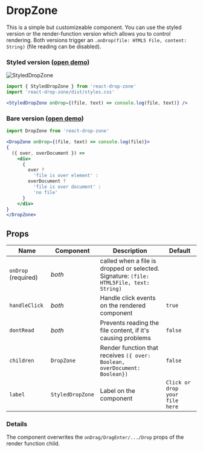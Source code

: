 # DropZone

This is a simple but customizeable component. You can use the styled version or
the render-function version which allows you to control rendering.  Both
versions trigger an `.onDrop(file: HTML5 File, content: String)` (file reading
can be disabled).

### Styled version ([open demo](https://stackblitz.com/edit/react-styled-drop-zone-demo))

![StyledDropZone](https://raw.github.com/romgrk/react-drop-zone/master/static/styled-drop-zone.png)

```jsx
import { StyledDropZone } from 'react-drop-zone'
import 'react-drop-zone/dist/styles.css'

<StyledDropZone onDrop={(file, text) => console.log(file, text)} />
```

### Bare version ([open demo](https://stackblitz.com/edit/react-drop-zone-demo))

```jsx
import DropZone from 'react-drop-zone'

<DropZone onDrop={(file, text) => console.log(file)}>
{
  ({ over, overDocument }) =>
    <div>
      {
        over ?
          'file is over element' :
        overDocument ?
          'file is over document' :
          'no file'
      }
    </div>
}
</DropZone>
```

## Props

| Name                | Component        | Description                                                                             | Default                        |
| ---                 | ---              | ---                                                                                     | ---                            |
| `onDrop` (required) | *both*           | called when a file is dropped or selected. Signature: `(file: HTML5File, text: String)` |                                |
| `handleClick`       | *both*           | Handle click events on the rendered component                                           | `true`                         |
| `dontRead`          | *both*           | Prevents reading the file content, if it's causing problems                             | `false`                        |
| `children`          | `DropZone`       | Render function that receives `({ over: Boolean, overDocument: Boolean})`               | `false`                        |
| `label`             | `StyledDropZone` | Label on the component                                                                  | `Click or drop your file here` |


### Details

The component overwrites the `onDrag/DragEnter/.../Drop` props of the render
function child.
